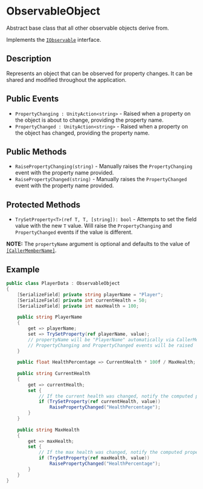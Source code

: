 # ObservableObject

Abstract base class that all other observable objects derive from.

Implements the [`IObservable`](iobservable.md) interface.

## Description

Represents an object that can be observed for property changes.
It can be shared and modified throughout the application.

## Public Events

- `PropertyChanging : UnityAction<string>` - Raised when a property on the object is about to change, providing the property name.
- `PropertyChanged : UnityAction<string>` - Raised when a property on the object has changed, providing the property name.

## Public Methods

- `RaisePropertyChanging(string)` - Manually raises the `PropertyChanging` event with the property name provided.
- `RaisePropertyChanged(string)` - Manually raises the `PropertyChanged` event with the property name provided.

## Protected Methods

- `TrySetProperty<T>(ref T, T, [string]): bool` - Attempts to set the field value with the new `T` value.
Will raise the `PropertyChanging` and `PropertyChanged` events if the value is different.

**NOTE:** The `propertyName` argument is optional and defaults to the value of [`[CallerMemberName]`](https://learn.microsoft.com/en-us/dotnet/api/system.runtime.compilerservices.callermembernameattribute?view=net-7.0).

## Example

```csharp
public class PlayerData : ObservableObject
{
    [SerializeField] private string playerName = "Player";
    [SerializeField] private int currentHealth = 50;
    [SerializeField] private int maxHealth = 100;
    
    public string PlayerName
    {
        get => playerName;
        set => TrySetProperty(ref playerName, value);
        // propertyName will be "PlayerName" automatically via CallerMemberName
        // PropertyChanging and PropertyChanged events will be raised
    }
    
    public float HealthPercentage => CurrentHealth * 100f / MaxHealth;
    
    public string CurrentHealth
    {
        get => currentHealth;
        set {
            // If the current health was changed, notify the computed property changed
            if (TrySetProperty(ref currentHealth, value))
                RaisePropertyChanged("HealthPercentage");
        }
    }
    
    public string MaxHealth
    {
        get => maxHealth;
        set {
            // If the max health was changed, notify the computed property changed
            if (TrySetProperty(ref maxHealth, value))
                RaisePropertyChanged("HealthPercentage");
        }
    }
}
```